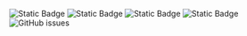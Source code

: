 ![Static Badge](https://img.shields.io/badge/blacklists-60-000000) ![Static Badge](https://img.shields.io/badge/blacklisted-2852177-cc0000) ![Static Badge](https://img.shields.io/badge/whitelisted-2244-00CC00) ![Static Badge](https://img.shields.io/badge/streaming_blacklist-28107-000000) ![GitHub issues](https://img.shields.io/github/issues/fabriziosalmi/blacklists)
